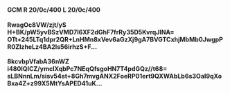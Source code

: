 #### GCM R 20/0c/400 L 20/0c/400 
**RwagOc8VW/zjt/yS**<br/>**H+BK/pW5yvBSzVMD7l6XF2dGhF7frRy35D5KvrqJINA=**<br/>**OTt+245LTq1dpr2QR+LnHMn8xVev6aGzXj9gA7BVGTCxhjMbMb0JwgpPR0ZIzheLz4BA2ls56irhzS+F...**<br/><br/> 
**8kcvbpVfabA36nWZ**<br/>**i480lQICZ/ymclXqbPc7NEqQfsgoHN7T4pdGQz//t68=**<br/>**sLBNnnLm/sisv54st+8Gh7mvgANX2FoeRP01ert9QXWAbLb6s3OaI9qXoBxa4Z+z99X5MtYsAPED41uK...**